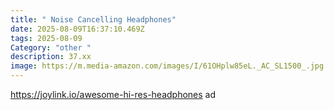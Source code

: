 ```yaml
---
title: " Noise Cancelling Headphones"
date: 2025-08-09T16:37:10.469Z
tags: 2025-08-09
Category: "other "
description: 37.xx
image: https://m.media-amazon.com/images/I/61OHplw85eL._AC_SL1500_.jpg
---
```

https://joylink.io/awesome-hi-res-headphones ad